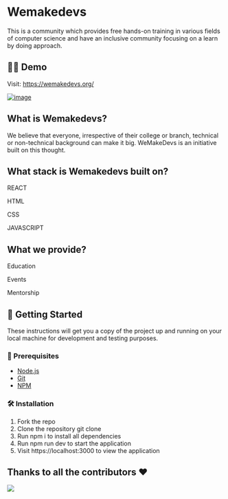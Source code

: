 # Wemakedevs

This is a community which provides free hands-on training in various fields of computer science and have an inclusive community focusing on a learn by doing approach.

## 👨‍💻 Demo

Visit: https://wemakedevs.org/

[![image](https://user-images.githubusercontent.com/104669486/209308275-771c8c22-9038-416e-94ad-162fd073fc2b.png)](https://wemakedevs.org/)

## What is Wemakedevs?

We believe that everyone, irrespective of their college or branch, technical or non-technical background can make it big. WeMakeDevs is an initiative built on this thought.

## What stack is Wemakedevs built on?

REACT

HTML

CSS

JAVASCRIPT

## What we provide?

Education

Events

Mentorship

## 🚀 Getting Started
These instructions will get you a copy of the project up and running on your local machine for development and testing purposes.

### 🧾 Prerequisites
- [Node.js](https://nodejs.org/en/download/)
- [Git](https://git-scm.com/downloads)
- [NPM](https://www.npmjs.com/)

### 🛠️ Installation

1. Fork the repo
2. Clone the repository git clone
3. Run npm i to install all dependencies
4. Run npm run dev to start the application
5. Visit https://localhost:3000 to view the application

## Thanks to all the contributors ❤️
<img src="https://contrib.rocks/image?repo=WeMakeDevs/wemakedevs"/>

